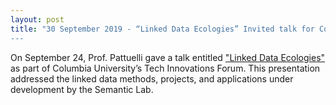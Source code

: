 ```yaml
---
layout: post
title: "30 September 2019 - “Linked Data Ecologies” Invited talk for Columbia University Libraries”
---
```

On September 24, Prof. Pattuelli gave a talk entitled ["Linked Data Ecologies"](https://library.columbia.edu/bts/dlst/tech-innovations-forum/tech-innovations-forum-2019.html) as part of Columbia University’s Tech Innovations Forum. This presentation addressed the linked data methods, projects, and applications under development by the Semantic Lab.
